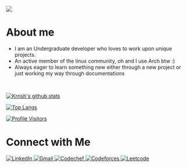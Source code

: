 <img src="https://raw.githubusercontent.com/ota0912/ota0912/main/media/banner.png" align="center"/>

# About me

- I am an Undergraduate developer who loves to work upon unique projects.
- An active member of the linux community, oh and I use Arch btw :)
- Always eager to learn something new either through a new project or just working my way through documentations

<br>

[![Krrish's github stats](https://github-readme-stats.vercel.app/api?username=ota0912&count_private=true&show_icons=true&theme=dark&hide_rank=false)](https://github.com/anuraghazra/github-readme-stats)

[![Top Langs](https://github-readme-stats.vercel.app/api/top-langs/?username=ota0912&theme=dark&layout=compact)](https://github.com/anuraghazra/github-readme-stats)

[![Profile Visitors](https://komarev.com/ghpvc/?username=ShivanshAr97&label=Profile%20views&color=0e75b6&style=flat)](https://github.com/ShivanshAr97)

# Connect with Me

<a href="https://www.linkedin.com/in/krrish-malhotra/" target="_blank">
    <img alt="LinkedIn" src="https://img.shields.io/badge/LinkedIn-0077B5?style=for-the-badge&logo=linkedin&logoColor=white">
</a>
<a href="mailto:malekm09122003@gmail.com" target="_blank" >
    <img alt="Gmail" src="https://img.shields.io/badge/Gmail-D14836?style=for-the-badge&logo=gmail&logoColor=white">
</a>
<a href="https://www.codechef.com/users/ota09" target="_blank" >
    <img alt="Codechef" src="https://img.shields.io/badge/Codechef-%23B92B27.svg?&style=for-the-badge&logo=Codechef&logoColor=white">
</a>
<a href="https://codeforces.com/profile/ota09" target="_blank" >
    <img alt="Codeforces" src="https://img.shields.io/badge/Codeforces-445f9d?style=for-the-badge&logo=Codeforces&logoColor=white">
</a>
<a href="https://leetcode.com/ota09/" target="_blank" >
    <img alt="Leetcode" src="https://img.shields.io/badge/-LeetCode-FFA116?style=for-the-badge&logo=LeetCode&logoColor=black">
</a>

